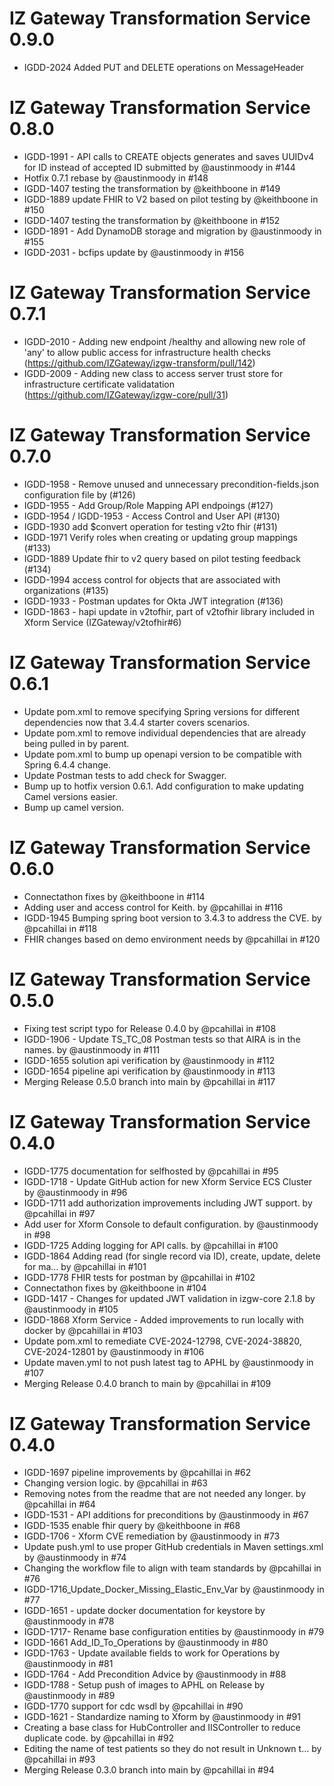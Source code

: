# IZ Gateway Transformation Service 0.9.0
* IGDD-2024 Added PUT and DELETE operations on MessageHeader

# IZ Gateway Transformation Service 0.8.0
* IGDD-1991 - API calls to CREATE objects generates and saves UUIDv4 for ID instead of accepted ID submitted by @austinmoody in #144
* Hotfix 0.7.1 rebase by @austinmoody in #148
* IGDD-1407 testing the transformation by @keithboone in #149
* IGDD-1889 update FHIR to V2 based on pilot testing by @keithboone in #150
* IGDD-1407 testing the transformation by @keithboone in #152
* IGDD-1891 - Add DynamoDB storage and migration by @austinmoody in #155
* IGDD-2031 - bcfips update by @austinmoody in #156

# IZ Gateway Transformation Service 0.7.1
* IGDD-2010 - Adding new endpoint /healthy and allowing new role of 'any' to allow public access for infrastructure health checks (https://github.com/IZGateway/izgw-transform/pull/142)
* IGDD-2009 - Adding new class to access server trust store for infrastructure certificate validatation (https://github.com/IZGateway/izgw-core/pull/31)

# IZ Gateway Transformation Service 0.7.0
* IGDD-1958 - Remove unused and unnecessary precondition-fields.json configuration file by (#126)
* IGDD-1955 - Add Group/Role Mapping API endpoings (#127)
* IGDD-1954 / IGDD-1953 - Access Control and User API (#130)
* IGDD-1930 add $convert operation for testing v2to fhir (#131)
* IGDD-1971 Verify roles when creating or updating group mappings (#133)
* IGDD-1889 Update fhir to v2 query based on pilot testing feedback (#134)
* IGDD-1994 access control for objects that are associated with organizations (#135)
* IGDD-1933 - Postman updates for Okta JWT integration (#136)
* IGDD-1863 - hapi update in v2tofhir, part of v2tofhir library included in Xform Service (IZGateway/v2tofhir#6)

# IZ Gateway Transformation Service 0.6.1
* Update pom.xml to remove specifying Spring versions for different dependencies now that 3.4.4 starter covers scenarios.
* Update pom.xml to remove individual dependencies that are already being pulled in by parent.
* Update pom.xml to bump up openapi version to be compatible with Spring 6.4.4 change.
* Update Postman tests to add check for Swagger.
* Bump up to hotfix version 0.6.1. Add configuration to make updating Camel versions easier.
* Bump up camel version.

# IZ Gateway Transformation Service 0.6.0
* Connectathon fixes by @keithboone in #114
* Adding user and access control for Keith. by @pcahillai in #116
* IGDD-1945 Bumping spring boot version to 3.4.3 to address the CVE. by @pcahillai in #118
* FHIR changes based on demo environment needs by @pcahillai in #120

# IZ Gateway Transformation Service 0.5.0
* Fixing test script typo for Release 0.4.0 by @pcahillai in #108
* IGDD-1906 - Update TS_TC_08 Postman tests so that AIRA is in the names. by @austinmoody in #111
* IGDD-1655 solution api verification by @austinmoody in #112
* IGDD-1654 pipeline api verification by @austinmoody in #113
* Merging Release 0.5.0 branch into main by @pcahillai in #117

# IZ Gateway Transformation Service 0.4.0
* IGDD-1775 documentation for selfhosted by @pcahillai in #95
* IGDD-1718 - Update GitHub action for new Xform Service ECS Cluster by @austinmoody in #96
* IGDD-1711 add authorization improvements including JWT support. by @pcahillai in #97
* Add user for Xform Console to default configuration. by @austinmoody in #98
* IGDD-1725 Adding logging for API calls. by @pcahillai in #100
* IGDD-1864 Adding read (for single record via ID), create, update, delete for ma… by @pcahillai in #101
* IGDD-1778 FHIR tests for postman by @pcahillai in #102
* Connectathon fixes by @keithboone in #104
* IGDD-1417 - Changes for updated JWT validation in izgw-core 2.1.8 by @austinmoody in #105
* IGDD-1868 Xform Service - Added improvements to run locally with docker by @pcahillai in #103
* Update pom.xml to remediate CVE-2024-12798, CVE-2024-38820, CVE-2024-12801 by @austinmoody in #106
* Update maven.yml to not push latest tag to APHL by @austinmoody in #107
* Merging Release 0.4.0 branch to main by @pcahillai in #109

# IZ Gateway Transformation Service 0.4.0
* IGDD-1697 pipeline improvements by @pcahillai in #62
* Changing version logic. by @pcahillai in #63
* Removing notes from the readme that are not needed any longer. by @pcahillai in #64
* IGDD-1531 - API additions for preconditions by @austinmoody in #67
* IGDD-1535 enable fhir query by @keithboone in #68
* IGDD-1706 - Xform CVE remediation by @austinmoody in #73
* Update push.yml to use proper GitHub credentials in Maven settings.xml by @austinmoody in #74
* Changing the workflow file to align with team standards by @pcahillai in #76
* IGDD-1716_Update_Docker_Missing_Elastic_Env_Var by @austinmoody in #77
* IGDD-1651 - update docker documentation for keystore by @austinmoody in #78
* IGDD-1717- Rename base configuration entities by @austinmoody in #79
* IGDD-1661 Add_ID_To_Operations by @austinmoody in #80
* IGDD-1763 - Update available fields to work for Operations by @austinmoody in #81
* IGDD-1764 - Add Precondition Advice by @austinmoody in #88
* IGDD-1788 - Setup push of images to APHL on Release by @austinmoody in #89
* IGDD-1770 support for cdc wsdl by @pcahillai in #90
* IGDD-1621 - Standardize naming to Xform by @austinmoody in #91
* Creating a base class for HubController and IISController to reduce duplicate code. by @pcahillai in #92
* Editing the name of test patients so they do not result in Unknown t… by @pcahillai in #93
* Merging Release 0.3.0 branch into main by @pcahillai in #94


